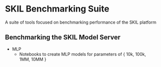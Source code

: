 # SKIL Benchmarking Suite
A suite of tools focused on benchmarking performance of the SKIL platform

## Benchmarking the SKIL Model Server

* MLP
   * Notebooks to create MLP models for parameters of { 10k, 100k, 1MM, 10MM }

